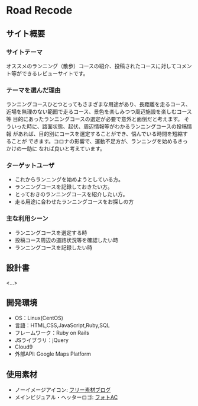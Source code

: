 # Road Recode

## サイト概要
### サイトテーマ
オススメのランニング（散歩）コースの紹介、投稿されたコースに対してコメント等ができるレビューサイトです。

### テーマを選んだ理由
ランニングコースひとつとってもさまざまな用途があり、長距離を走るコース、
近場を無理のない範囲で走るコース、景色を楽しみつつ周辺施設を楽しむコース等
目的にあったランニングコースの選定が必要で意外と面倒だと考えます。
そういった時に、路面状態、起伏、周辺情報等がわかるランニングコースの投稿情報
があれば、目的別にコースを選定することができ、悩んでいる時間を短縮することが
できます。コロナの影響で、運動不足方が、ランニングを始めるきっかけの一助に
なれば良いと考えています。

### ターゲットユーザ
* これからランニングを始めようとしている方。
* ランニングコースを記録しておきたい方。
* とっておきのランニングコースを紹介したい方。
* 走る用途に合わせたランニングコースをお探しの方


### 主な利用シーン
* ランニングコースを選定する時
* 投稿コース周辺の道路状況等を確認したい時
* ランニングコースを記録したい時

## 設計書
<...>

## 開発環境
- OS：Linux(CentOS)
- 言語：HTML,CSS,JavaScript,Ruby,SQL
- フレームワーク：Ruby on Rails
- JSライブラリ：jQuery
- Cloud9
- 外部API: Google Maps Platform

## 使用素材
- ノーイメージアイコン: [フリー素材ブログ](https://www.shoshinsha-design.com)
- メインビジュアル・ヘッターロゴ: [フォトAC](https://www.photo-ac.com) 
